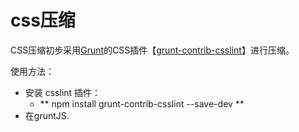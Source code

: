 
# css压缩

CSS压缩初步采用[Grunt](http://gruntjs.com/)的CSS插件【[grunt-contrib-csslint](https://www.npmjs.com/package/grunt-contrib-csslint)】进行压缩。

使用方法：
+ 安装 csslint 插件：
  - ** npm install grunt-contrib-csslint --save-dev **
+ 在gruntJS.
